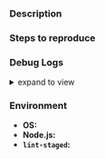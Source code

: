 ### Description

<!--
If this is a feature request, explain why it should be added. Specific
use-cases are best.

If this is a bug, please check that it can be reproduced in the latest version
of `lint-staged`. Furthermore, please provide as much *relevant* info as
possible. Including what is the expected and actual behavior.
-->

### Steps to reproduce

<!-- Tell us how to reproduce this issue. -->

### Debug Logs

<!--
Run `lint-staged` in debug mode using the command line flag `--debug`. You can
either modify your pre-commit script/command to include the flag or invoke
`lint-staged` manually(`./node_modules/.bin/lint-staged --debug`). Read more
about debug mode here -
https://github.com/okonet/lint-staged#command-line-flags.

NOTE: This requires `lint-staged` version >= `6.0.0`.
-->
<details>

<summary>expand to view</summary>

```
COPY THE DEBUG LOGS HERE
```

</details>

### Environment

<!-- Tell us about your development environment -->
- **OS:** <!-- ex: Windows 10, Ubuntu 16.04, macOS High Sierra -->
- **Node.js:** <!-- ex: v8.9.1 -->
- **`lint-staged`:** <!-- ex: v6.0.0 -->
